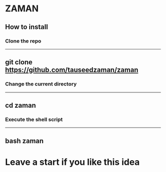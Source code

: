 # ZAMAN
## How to install

### Clone the repo 
---
git clone https://github.com/tauseedzaman/zaman
--- 
### Change the current directory
---
cd zaman
--- 
### Execute the shell script
---
bash zaman
--- 
# Leave a start if you like this idea